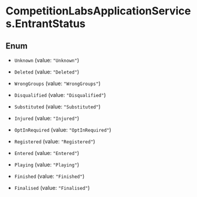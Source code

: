 # CompetitionLabsApplicationServices.EntrantStatus

## Enum


* `Unknown` (value: `"Unknown"`)

* `Deleted` (value: `"Deleted"`)

* `WrongGroups` (value: `"WrongGroups"`)

* `Disqualified` (value: `"Disqualified"`)

* `Substituted` (value: `"Substituted"`)

* `Injured` (value: `"Injured"`)

* `OptInRequired` (value: `"OptInRequired"`)

* `Registered` (value: `"Registered"`)

* `Entered` (value: `"Entered"`)

* `Playing` (value: `"Playing"`)

* `Finished` (value: `"Finished"`)

* `Finalised` (value: `"Finalised"`)


